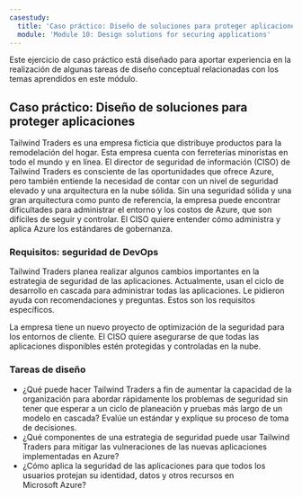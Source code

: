```yaml
---
casestudy:
  title: 'Caso práctico: Diseño de soluciones para proteger aplicaciones'
  module: 'Module 10: Design solutions for securing applications'
---
```


Este ejercicio de caso práctico está diseñado para aportar experiencia en la realización de algunas tareas de diseño conceptual relacionadas con los temas aprendidos en este módulo.

## Caso práctico: Diseño de soluciones para proteger aplicaciones

Tailwind Traders es una empresa ficticia que distribuye productos para la remodelación del hogar. Esta empresa cuenta con ferreterías minoristas en todo el mundo y en línea. El director de seguridad de información (CISO) de Tailwind Traders es consciente de las oportunidades que ofrece Azure, pero también entiende la necesidad de contar con un nivel de seguridad elevado y una arquitectura en la nube sólida. Sin una seguridad sólida y una gran arquitectura como punto de referencia, la empresa puede encontrar dificultades para administrar el entorno y los costos de Azure, que son difíciles de seguir y controlar. El CISO quiere entender cómo administra y aplica Azure los estándares de gobernanza.

### Requisitos: seguridad de DevOps

Tailwind Traders planea realizar algunos cambios importantes en la estrategia de seguridad de las aplicaciones. Actualmente, usan el ciclo de desarrollo en cascada para administrar todas las aplicaciones. Le pidieron ayuda con recomendaciones y preguntas. Estos son los requisitos específicos.

La empresa tiene un nuevo proyecto de optimización de la seguridad para los entornos de cliente. El CISO quiere asegurarse de que todas las aplicaciones disponibles estén protegidas y controladas en la nube.

### Tareas de diseño

* ¿Qué puede hacer Tailwind Traders a fin de aumentar la capacidad de la organización para abordar rápidamente los problemas de seguridad sin tener que esperar a un ciclo de planeación y pruebas más largo de un modelo en cascada? Evalúe un estándar y explique su proceso de toma de decisiones.
* ¿Qué componentes de una estrategia de seguridad puede usar Tailwind Traders para mitigar las vulneraciones de las nuevas aplicaciones implementadas en Azure?
* ¿Cómo aplica la seguridad de las aplicaciones para que todos los usuarios protejan su identidad, datos y otros recursos en Microsoft Azure?
